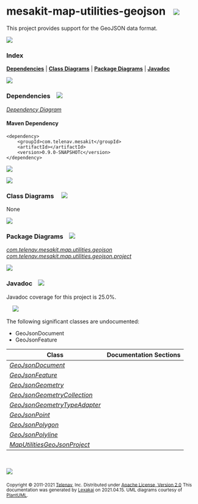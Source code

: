 # mesakit-map-utilities-geojson &nbsp;&nbsp;<img src="https://www.kivakit.org/images/gears-32.png" srcset="https://www.kivakit.org/images/gears-32-2x.png 2x"></img>

This project provides support for the GeoJSON data format.

<img src="https://www.kivakit.org/images/horizontal-line-512.png" srcset="https://www.kivakit.org/images/horizontal-line-512-2x.png 2x"></img>

### Index



[**Dependencies**](#dependencies) | [**Class Diagrams**](#class-diagrams) | [**Package Diagrams**](#package-diagrams) | [**Javadoc**](#javadoc)

<img src="https://www.kivakit.org/images/horizontal-line-512.png" srcset="https://www.kivakit.org/images/horizontal-line-512-2x.png 2x"></img>

### Dependencies <a name="dependencies"></a> &nbsp;&nbsp; <img src="https://www.kivakit.org/images/dependencies-32.png" srcset="https://www.kivakit.org/images/dependencies-32-2x.png 2x"></img>

[*Dependency Diagram*](documentation/diagrams/dependencies.svg)

#### Maven Dependency

    <dependency>
        <groupId>com.telenav.mesakit</groupId>
        <artifactId></artifactId>
        <version>0.9.0-SNAPSHOTc</version>
    </dependency>

<img src="https://www.kivakit.org/images/short-horizontal-line-128.png" srcset="https://www.kivakit.org/images/horizontal-line-128-2x.png 2x"></img>

[//]: # (start-user-text)



[//]: # (end-user-text)

<img src="https://www.kivakit.org/images/short-horizontal-line-128.png" srcset="https://www.kivakit.org/images/horizontal-line-128-2x.png 2x"></img>

### Class Diagrams <a name="class-diagrams"></a> &nbsp; &nbsp; <img src="https://www.kivakit.org/images/diagram-32.png" srcset="https://www.kivakit.org/images/diagram-32-2x.png 2x"></img>

None

<img src="https://www.kivakit.org/images/short-horizontal-line-128.png" srcset="https://www.kivakit.org/images/horizontal-line-128-2x.png 2x"></img>

### Package Diagrams <a name="package-diagrams"></a> &nbsp;&nbsp; <img src="https://www.kivakit.org/images/box-32.png" srcset="https://www.kivakit.org/images/box-32-2x.png 2x"></img>

[*com.telenav.mesakit.map.utilities.geojson*](documentation/diagrams/com.telenav.mesakit.map.utilities.geojson.svg)
[*com.telenav.mesakit.map.utilities.geojson.project*](documentation/diagrams/com.telenav.mesakit.map.utilities.geojson.project.svg)

<img src="https://www.kivakit.org/images/short-horizontal-line-128.png" srcset="https://www.kivakit.org/images/horizontal-line-128-2x.png 2x"></img>

### Javadoc <a name="javadoc"></a> &nbsp;&nbsp; <img src="https://www.kivakit.org/images/books-32.png" srcset="https://www.kivakit.org/images/books-32-2x.png 2x"></img>

Javadoc coverage for this project is 25.0%.

&nbsp; &nbsp;  <img src="https://www.kivakit.org/images/meter-30-12.png" srcset="https://www.kivakit.org/images/meter-30-12-2x.png 2x"></img>

The following significant classes are undocumented:

- GeoJsonDocument
- GeoJsonFeature

| Class | Documentation Sections |
|---|---|
| [*GeoJsonDocument*](https://telenav.github.io/mesakit-data/javadoc/mesakit.map.utilities.geojson/com/telenav/mesakit/map/utilities/geojson/GeoJsonDocument.html) |  |
| [*GeoJsonFeature*](https://telenav.github.io/mesakit-data/javadoc/mesakit.map.utilities.geojson/com/telenav/mesakit/map/utilities/geojson/GeoJsonFeature.html) |  |
| [*GeoJsonGeometry*](https://telenav.github.io/mesakit-data/javadoc/mesakit.map.utilities.geojson/com/telenav/mesakit/map/utilities/geojson/GeoJsonGeometry.html) |  |
| [*GeoJsonGeometryCollection*](https://telenav.github.io/mesakit-data/javadoc/mesakit.map.utilities.geojson/com/telenav/mesakit/map/utilities/geojson/GeoJsonGeometryCollection.html) |  |
| [*GeoJsonGeometryTypeAdapter*](https://telenav.github.io/mesakit-data/javadoc/mesakit.map.utilities.geojson/com/telenav/mesakit/map/utilities/geojson/GeoJsonGeometryTypeAdapter.html) |  |
| [*GeoJsonPoint*](https://telenav.github.io/mesakit-data/javadoc/mesakit.map.utilities.geojson/com/telenav/mesakit/map/utilities/geojson/GeoJsonPoint.html) |  |
| [*GeoJsonPolygon*](https://telenav.github.io/mesakit-data/javadoc/mesakit.map.utilities.geojson/com/telenav/mesakit/map/utilities/geojson/GeoJsonPolygon.html) |  |
| [*GeoJsonPolyline*](https://telenav.github.io/mesakit-data/javadoc/mesakit.map.utilities.geojson/com/telenav/mesakit/map/utilities/geojson/GeoJsonPolyline.html) |  |
| [*MapUtilitiesGeoJsonProject*](https://telenav.github.io/mesakit-data/javadoc/mesakit.map.utilities.geojson/com/telenav/mesakit/map/utilities/geojson/project/MapUtilitiesGeoJsonProject.html) |  |

[//]: # (start-user-text)



[//]: # (end-user-text)

<br/>

<img src="https://www.kivakit.org/images/horizontal-line-512.png" srcset="https://www.kivakit.org/images/horizontal-line-512-2x.png 2x"></img>

<sub>Copyright &#169; 2011-2021 [Telenav](http://telenav.com), Inc. Distributed under [Apache License, Version 2.0](LICENSE)</sub>
<sub>This documentation was generated by [Lexakai](https://github.com/Telenav/lexakai) on 2021.04.15. UML diagrams courtesy
of [PlantUML](http://plantuml.com).</sub>

